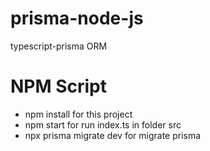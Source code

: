 # prisma-node-js
 typescript-prisma ORM 

# NPM Script 
- npm install for this project
- npm start for run index.ts in folder src
- npx prisma migrate dev for migrate prisma 
